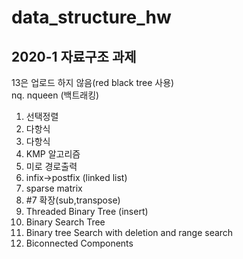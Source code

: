 # data_structure_hw
2020-1 자료구조 과제
---------
13은 업로드 하지 않음(red black tree 사용)<br>
nq. nqueen (백트래킹)
1. 선택정렬
2. 다항식
3. 다항식
4. KMP 알고리즘
5. 미로 경로출력
6. infix->postfix (linked list)
7. sparse matrix
8. #7 확장(sub,transpose)
9. Threaded Binary Tree (insert)
10. Binary Search Tree
11. Binary tree Search with deletion and range search
12. Biconnected Components <br>

